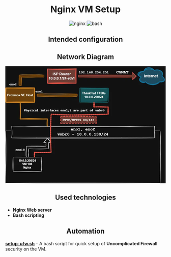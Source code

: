 <div align="center">

# Nginx VM Setup
![nginx](https://img.shields.io/badge/nginx-%23009639?style=for-the-badge&logo=nginx&logoColor=white&logoSize=auto)
![bash](https://img.shields.io/badge/bash-%234EAA25?style=for-the-badge&logo=gnubash&logoColor=white&logoSize=auto)

## Intended configuration


## Network Diagram
  
![diagram](./docs/network-diagram1.webp)

## Used technologies
</div>

* **Nginx Web server**
* **Bash scripting**
<div align="center">
<h2>Automation</h2>
</div>

**[setup-ufw.sh](./scripts/setup-ufw.sh)** - A bash script for quick setup of **Uncomplicated Firewall** security on the VM.
